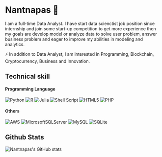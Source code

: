 # Nantnapas 👻

I am a full-time Data Analyst. I have start data scienctist job position since internship and join some start-up competition to get more experience then my goals are develop model or analyze data to solve user problem, answer business problem and eager to improve my abilities in modeling and analytics.

⚡ In addition to Data Analyst, I am interested in Programming, Blockchain, Cryptocurrency, Business and Innovation.

## Technical skill

#### Programming Language
![Python](https://img.shields.io/badge/python-3670A0?style=for-the-badge&logo=python&logoColor=ffdd54)
![R](https://img.shields.io/badge/r-%23276DC3.svg?style=for-the-badge&logo=r&logoColor=white)
![Julia](https://img.shields.io/badge/-Julia-9558B2?style=for-the-badge&logo=julia&logoColor=white)
![Shell Script](https://img.shields.io/badge/shell_script-%23121011.svg?style=for-the-badge&logo=gnu-bash&logoColor=white)
![HTML5](https://img.shields.io/badge/html5-%23E34F26.svg?style=for-the-badge&logo=html5&logoColor=white)
![PHP](https://img.shields.io/badge/php-%23777BB4.svg?style=for-the-badge&logo=php&logoColor=white)

#### Others
![AWS](https://img.shields.io/badge/AWS-%23FF9900.svg?style=for-the-badge&logo=amazon-aws&logoColor=white)
![MicrosoftSQLServer](https://img.shields.io/badge/Microsoft%20SQL%20Sever-CC2927?style=for-the-badge&logo=microsoft%20sql%20server&logoColor=white)
![MySQL](https://img.shields.io/badge/mysql-%2300f.svg?style=for-the-badge&logo=mysql&logoColor=white)
![SQLite](https://img.shields.io/badge/sqlite-%2307405e.svg?style=for-the-badge&logo=sqlite&logoColor=white)

## Github Stats
![Nantnapas's GitHub stats](https://github-readme-stats.vercel.app/api?username=nantnapas&theme=react&show_icons=true)

<!---
nantnapas/nantnapas is a ✨ special ✨ repository because its `README.md` (this file) appears on your GitHub profile.
You can click the Preview link to take a look at your changes.
--->
